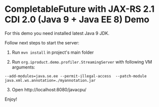 # CompletableFuture with JAX-RS 2.1 CDI 2.0 (Java 9 + Java EE 8) Demo

For this demo you need installed latest Java 9 JDK.

Follow next steps to start the server:

1. Run `mvn install` in project's main folder

2. Run `org.iproduct.demo.profiler.StreamingServer` with following VM arguments: 
```
--add-modules=java.se.ee --permit-illegal-access  --patch-module java.xml.ws.annotation=./myannotation.jar
```

3. Open http://localhost:8080/javacpu/

Enjoy!